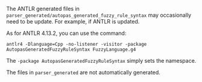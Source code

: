 The ANTLR generated files in `parser_generated/autopas_generated_fuzzy_rule_syntax` may occasionally need to be update.
For example, if ANTLR is updated.

As for ANTLR 4.13.2, you can use the command:

```aiignore
antlr4 -Dlanguage=Cpp -no-listener -visitor -package AutopasGeneratedFuzzyRuleSyntax FuzzyLanguage.g4
```

The `-package AutopasGeneratedFuzzyRuleSyntax` simply sets the namespace.

The files in `parser_generated` are not automatically generated.